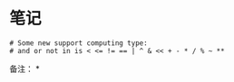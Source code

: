 
# 笔记

```
# Some new support computing type:  
# and or not in is < <= != == | ^ & << + - * / % ~ **
```
备注：
* 
